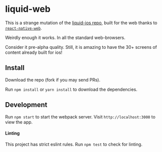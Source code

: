 # liquid-web

This is a strange mutation of the [liquid-ios repo](https://github.com/liquidvote/liquid-ios), built for the web thanks to [`react-native-web`](https://github.com/necolas/react-native-web).

Weirdly enough it works. In all the standard web-browsers.

Consider it pre-alpha quality. Still, it is amazing to have the 30+ screens of content already built for ios!

## Install

Download the repo (fork if you may send PRs).

Run `npm install` or `yarn install` to download the dependencies.

## Development

Run `npm start` to start the webpack server. Visit `http://localhost:3000` to view the app.

#### Linting
This project has strict eslint rules. Run `npm test` to check for linting.
